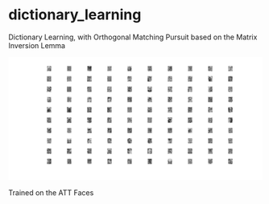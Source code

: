 # dictionary_learning
Dictionary Learning, with Orthogonal Matching Pursuit based on the Matrix Inversion Lemma

![image](example.png)

Trained on the ATT Faces
